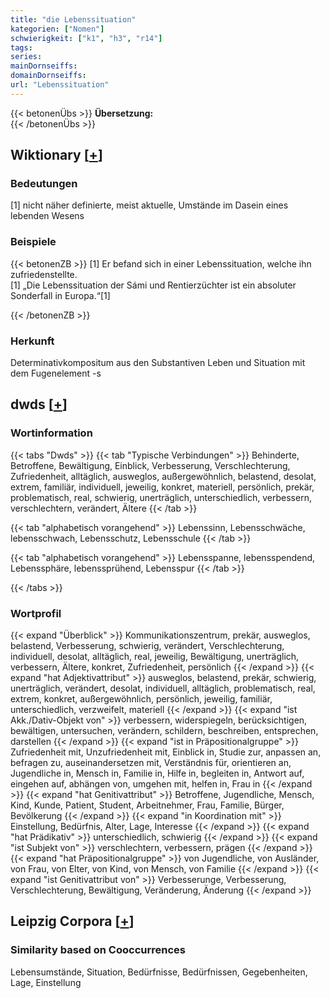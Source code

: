 ```yaml
---
title: "die Lebenssituation"
kategorien: ["Nomen"]
schwierigkeit: ["k1", "h3", "r14"]
tags:
series:
mainDornseiffs:
domainDornseiffs:
url: "Lebenssituation"
---
```


{{< betonenÜbs >}}
**Übersetzung:**  
{{< /betonenÜbs >}}

## Wiktionary [[+](https://de.wiktionary.org/wiki/Lebenssituation)]

### Bedeutungen
[1] nicht näher definierte, meist aktuelle, Umstände im Dasein eines lebenden Wesens  

### Beispiele
{{< betonenZB >}}
[1] Er befand sich in einer Lebenssituation, welche ihn zufriedenstellte.  
[1] „Die Lebenssituation der Sámi und Rentierzüchter ist ein absoluter Sonderfall in Europa.“[1]  

{{< /betonenZB >}}
### Herkunft
Determinativkompositum aus den Substantiven Leben und Situation mit dem Fugenelement -s  



## dwds [[+](https://www.dwds.de/wb/Lebenssituation)]

### Wortinformation
{{< tabs "Dwds" >}}
{{< tab "Typische Verbindungen" >}}
Behinderte, Betroffene, Bewältigung, Einblick, Verbesserung, Verschlechterung, Zufriedenheit, alltäglich, ausweglos, außergewöhnlich, belastend, desolat, extrem, familiär, individuell, jeweilig, konkret, materiell, persönlich, prekär, problematisch, real, schwierig, unerträglich, unterschiedlich, verbessern, verschlechtern, verändert, Ältere
{{< /tab >}}

{{< tab "alphabetisch vorangehend" >}}
Lebenssinn, Lebensschwäche, lebensschwach, Lebensschutz, Lebensschule
{{< /tab >}}

{{< tab "alphabetisch vorangehend" >}}
Lebensspanne, lebensspendend, Lebenssphäre, lebenssprühend, Lebensspur
{{< /tab >}}

{{< /tabs >}}

### Wortprofil
{{< expand "Überblick" >}} Kommunikationszentrum, prekär, ausweglos, belastend, Verbesserung, schwierig, verändert, Verschlechterung, individuell, desolat, alltäglich, real, jeweilig, Bewältigung, unerträglich, verbessern, Ältere, konkret, Zufriedenheit, persönlich {{< /expand >}}
{{< expand "hat Adjektivattribut" >}} ausweglos, belastend, prekär, schwierig, unerträglich, verändert, desolat, individuell, alltäglich, problematisch, real, extrem, konkret, außergewöhnlich, persönlich, jeweilig, familiär, unterschiedlich, verzweifelt, materiell {{< /expand >}}
{{< expand "ist Akk./Dativ-Objekt von" >}} verbessern, widerspiegeln, berücksichtigen, bewältigen, untersuchen, verändern, schildern, beschreiben, entsprechen, darstellen {{< /expand >}}
{{< expand "ist in Präpositionalgruppe" >}} Zufriedenheit mit, Unzufriedenheit mit, Einblick in, Studie zur, anpassen an, befragen zu, auseinandersetzen mit, Verständnis für, orientieren an, Jugendliche in, Mensch in, Familie in, Hilfe in, begleiten in, Antwort auf, eingehen auf, abhängen von, umgehen mit, helfen in, Frau in {{< /expand >}}
{{< expand "hat Genitivattribut" >}} Betroffene, Jugendliche, Mensch, Kind, Kunde, Patient, Student, Arbeitnehmer, Frau, Familie, Bürger, Bevölkerung {{< /expand >}}
{{< expand "in Koordination mit" >}} Einstellung, Bedürfnis, Alter, Lage, Interesse {{< /expand >}}
{{< expand "hat Prädikativ" >}} unterschiedlich, schwierig {{< /expand >}}
{{< expand "ist Subjekt von" >}} verschlechtern, verbessern, prägen {{< /expand >}}
{{< expand "hat Präpositionalgruppe" >}} von Jugendliche, von Ausländer, von Frau, von Elter, von Kind, von Mensch, von Familie {{< /expand >}}
{{< expand "ist Genitivattribut von" >}} Verbesserunge, Verbesserung, Verschlechterung, Bewältigung, Veränderung, Änderung {{< /expand >}}

## Leipzig Corpora [[+](https://corpora.uni-leipzig.de/en/res?word=Lebenssituation&corpusId=deu_newscrawl-public_2018)]


### Similarity based on Cooccurrences
Lebensumstände, Situation, Bedürfnisse, Bedürfnissen, Gegebenheiten, Lage, Einstellung


